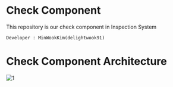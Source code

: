 # Check Component
This repository is our check component in Inspection System

```
Developer : MinWookKim(delightwook91)
```

# Check Component  Architecture
![1](https://user-images.githubusercontent.com/29790067/42569093-f013a890-84fe-11e8-8e27-23f64aec592e.png)

